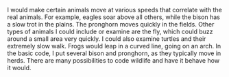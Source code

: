 I would make certain animals move at various speeds that correlate with the real animals. For example, eagles soar above all others, while the bison has a slow trot in the plains.
The pronghorn moves quickly in the fields. Other types of animals I could include or examine are the fly, which could buzz around a small area very quickly. 
I could also examine turtles and their extremely slow walk. Frogs would leap in a curved line, going on an arch. 
In the basic code, I put several bison and pronghorn, as they typically move in herds. There are many possibilities to code wildlife and have it behave how it would.
